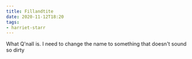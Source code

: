 ```yaml
---
title: Fillandtite
date: 2020-11-12T18:20
tags:
- harriet-starr
---
```


What Q'nall is. I need to change the name to something that doesn't sound so
dirty
